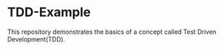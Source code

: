 # TDD-Example
This repository demonstrates the basics of a concept called Test Driven Development(TDD). 
